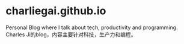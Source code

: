 # charliegai.github.io
Personal Blog where I talk about tech, productivity and programming.
Charles Ji的blog，内容主要针对科技，生产力和编程。
